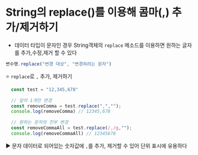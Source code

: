 # String의 replace()를 이용해 콤마(,) 추가/제거하기

- 데이터 타입이 문자인 경우 String객체의 `replace` 메소드를 이용하면 원하는 글자를 추가,수정,제거 할 수 있다

```js
변수명.replace("변경 대상", "변경하려는 문자")
```

⭐ `replace`로 `,` 추가, 제거하기

```js 
  const test = "12,345,678"

  // 앞의 1개만 변경
  const removeComma = test.replace(",","");
  console.log(removeComma) // 12345,678

  // 원하는 문자의 전부 변경
  const removeCommaAll = test.replace(/,/g,"");
  console.log(removeCommaAll) // 12345678
```
▶️ 문자 데이터로 되어있는 숫자값에 `,`를 추가, 제거할 수 있어 단위 표시에 유용하다

